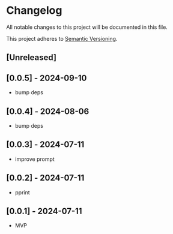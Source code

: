 # Changelog

All notable changes to this project will be documented in this file.

This project adheres to [Semantic Versioning](https://semver.org).

<!--
Note: In this file, do not use the hard wrap in the middle of a sentence for compatibility with GitHub comment style markdown rendering.
-->

## [Unreleased]
## [0.0.5] - 2024-09-10

- bump deps

## [0.0.4] - 2024-08-06

- bump deps

## [0.0.3] - 2024-07-11

- improve prompt

## [0.0.2] - 2024-07-11
- pprint

## [0.0.1] - 2024-07-11
- MVP
